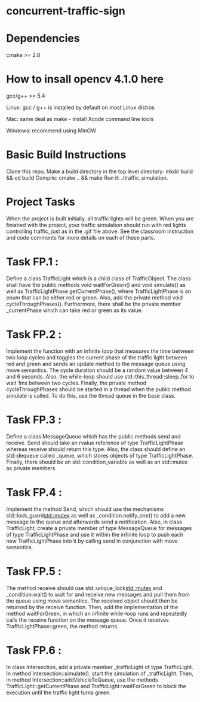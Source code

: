# concurrent-traffic-sign

# Dependencies 

cmake >= 2.8

# How to insall opencv 4.1.0 here
gcc/g++ >= 5.4

Linux: gcc / g++ is installed by default on most Linux distros

Mac: same deal as make - install Xcode command line tools

Windows: recommend using MinGW

# Basic Build Instructions
Clone this repo.
Make a build directory in the top level directory: mkdir build && cd build
Compile: cmake .. && make
Run it: ./traffic_simulation.

# Project Tasks
When the project is built initially, all traffic lights will be green. When you are finished with the project, your traffic simulation should run with red lights controlling traffic, just as in the .gif file above. See the classroom instruction and code comments for more details on each of these parts.

# Task FP.1 : 
Define a class TrafficLight which is a child class of TrafficObject. The class shall have the public methods void waitForGreen() and void simulate() as well as TrafficLightPhase getCurrentPhase(), where TrafficLightPhase is an enum that can be either red or green. Also, add the private method void cycleThroughPhases(). Furthermore, there shall be the private member _currentPhase which can take red or green as its value.

# Task FP.2 : 
Implement the function with an infinite loop that measures the time between two loop cycles and toggles the current phase of the traffic light between red and green and sends an update method to the message queue using move semantics. The cycle duration should be a random value between 4 and 6 seconds. Also, the while-loop should use std::this_thread::sleep_for to wait 1ms between two cycles. Finally, the private method cycleThroughPhases should be started in a thread when the public method simulate is called. To do this, use the thread queue in the base class.
# Task FP.3 : 
Define a class MessageQueue which has the public methods send and receive. Send should take an rvalue reference of type TrafficLightPhase whereas receive should return this type. Also, the class should define an std::dequeue called _queue, which stores objects of type TrafficLightPhase. Finally, there should be an std::condition_variable as well as an std::mutex as private members.
# Task FP.4 : 
Implement the method Send, which should use the mechanisms std::lock_guard<std::mutex> as well as _condition.notify_one() to add a new message to the queue and afterwards send a notification. Also, in class TrafficLight, create a private member of type MessageQueue for messages of type TrafficLightPhase and use it within the infinite loop to push each new TrafficLightPhase into it by calling send in conjunction with move semantics.
# Task FP.5 : 
The method receive should use std::unique_lock<std::mutex> and _condition.wait() to wait for and receive new messages and pull them from the queue using move semantics. The received object should then be returned by the receive function. Then, add the implementation of the method waitForGreen, in which an infinite while-loop runs and repeatedly calls the receive function on the message queue. Once it receives TrafficLightPhase::green, the method returns.
# Task FP.6 : 
In class Intersection, add a private member _trafficLight of type TrafficLight. In method Intersection::simulate(), start the simulation of _trafficLight. Then, in method Intersection::addVehicleToQueue, use the methods TrafficLight::getCurrentPhase and TrafficLight::waitForGreen to block the execution until the traffic light turns green.
